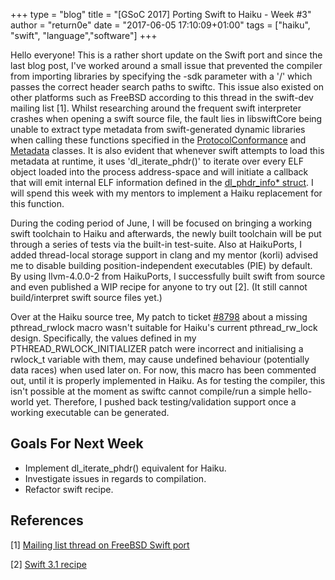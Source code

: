 +++
type = "blog"
title = "[GSoC 2017] Porting Swift to Haiku - Week #3"
author = "return0e"
date = "2017-06-05 17:10:09+01:00"
tags = ["haiku", "swift", "language","software"]
+++

Hello everyone! This is a rather short update on the Swift port and since the last blog post, I've worked around a small issue that prevented the compiler from importing libraries by specifying the -sdk parameter with a '/' which passes the correct header search paths to swiftc. This issue also existed on other platforms such as FreeBSD according to this thread in the swift-dev mailing list [1]. Whilst researching around the frequent swift interpreter crashes when opening a swift source file, the fault lies in libswiftCore being unable to extract type metadata from swift-generated dynamic libraries when calling these functions specified in the [ProtocolConformance](https://github.com/apple/swift/blob/7a4c7614267f13b5e9d86966da2118c2a353479f/stdlib/public/runtime/ProtocolConformance.cpp#L228) and [Metadata](https://github.com/apple/swift/blob/cc6045b45afdfdb345431929769f4ce85bbe8aef/stdlib/public/runtime/MetadataLookup.cpp#L85) classes. It is also evident that whenever swift attempts to load this metadata at runtime, it uses 'dl_iterate_phdr()' to iterate over every ELF object loaded into the process address-space and will initiate a callback that will emit internal ELF information defined in the [dl_phdr_info* struct](https://www.freebsd.org/cgi/man.cgi?query=dl_iterate_phdr&sektion=3). I will spend this week with my mentors to implement a Haiku replacement for this function.

During the coding period of June, I will be focused on bringing a working swift toolchain to Haiku and afterwards, the newly built toolchain will be put through a series of tests via the built-in test-suite. Also at HaikuPorts, I added thread-local storage support in clang and my mentor (korli) advised me to disable building position-independent executables (PIE) by default. By using llvm-4.0.0-2 from HaikuPorts, I successfully built swift from source and even published a WIP recipe for anyone to try out [2]. (It still cannot build/interpret swift source files yet.)

Over at the Haiku source tree, My patch to ticket [#8798](https://dev.haiku-os.org/ticket/8798) about a missing pthread_rwlock macro wasn't suitable for Haiku's current pthread_rw_lock design. Specifically, the values defined in my PTHREAD_RWLOCK_INITIALIZER patch were incorrect and initialising a rwlock_t variable with them, may cause undefined behaviour (potentially data races) when used later on. For now, this macro has been commented out, until it is properly implemented in Haiku. As for testing the compiler, this isn't possible at the moment as swiftc cannot compile/run a simple hello-world yet. Therefore, I pushed back testing/validation support once a working executable can be generated.

## Goals For Next Week

* Implement dl_iterate_phdr() equivalent for Haiku.
* Investigate issues in regards to compilation.
* Refactor swift recipe.

## References
[1] [Mailing list thread on FreeBSD Swift port](https://lists.swift.org/pipermail/swift-dev/Week-of-Mon-20160104/000680.html)

[2] [Swift 3.1 recipe](https://github.com/haikuports/haikuports/pull/1383)